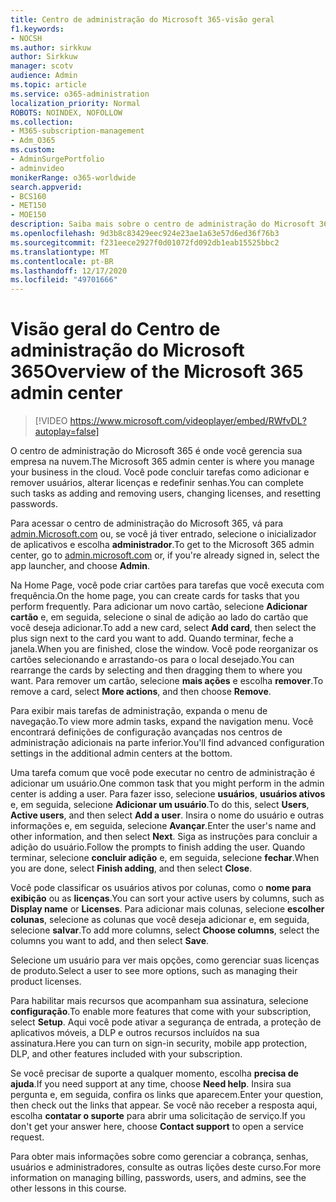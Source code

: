 ```yaml
---
title: Centro de administração do Microsoft 365-visão geral
f1.keywords:
- NOCSH
ms.author: sirkkuw
author: Sirkkuw
manager: scotv
audience: Admin
ms.topic: article
ms.service: o365-administration
localization_priority: Normal
ROBOTS: NOINDEX, NOFOLLOW
ms.collection:
- M365-subscription-management
- Adm_O365
ms.custom:
- AdminSurgePortfolio
- adminvideo
monikerRange: o365-worldwide
search.appverid:
- BCS160
- MET150
- MOE150
description: Saiba mais sobre o centro de administração do Microsoft 365.
ms.openlocfilehash: 9d3b8c83429eec924e23ae1a63e57d6ed36f76b3
ms.sourcegitcommit: f231eece2927f0d01072fd092db1eab15525bbc2
ms.translationtype: MT
ms.contentlocale: pt-BR
ms.lasthandoff: 12/17/2020
ms.locfileid: "49701666"
---
```

# <a name="overview-of-the-microsoft-365-admin-center"></a><span data-ttu-id="1f0d7-103">Visão geral do Centro de administração do Microsoft 365</span><span class="sxs-lookup"><span data-stu-id="1f0d7-103">Overview of the Microsoft 365 admin center</span></span>

> [!VIDEO https://www.microsoft.com/videoplayer/embed/RWfvDL?autoplay=false]

<span data-ttu-id="1f0d7-104">O centro de administração do Microsoft 365 é onde você gerencia sua empresa na nuvem.</span><span class="sxs-lookup"><span data-stu-id="1f0d7-104">The Microsoft 365 admin center is where you manage your business in the cloud.</span></span> <span data-ttu-id="1f0d7-105">Você pode concluir tarefas como adicionar e remover usuários, alterar licenças e redefinir senhas.</span><span class="sxs-lookup"><span data-stu-id="1f0d7-105">You can complete such tasks as adding and removing users, changing licenses, and resetting passwords.</span></span> 

<span data-ttu-id="1f0d7-106">Para acessar o centro de administração do Microsoft 365, vá para [admin.Microsoft.com](https://admin.microsoft.com) ou, se você já tiver entrado, selecione o inicializador de aplicativos e escolha **administrador**.</span><span class="sxs-lookup"><span data-stu-id="1f0d7-106">To get to the Microsoft 365 admin center, go to [admin.microsoft.com](https://admin.microsoft.com) or, if you're already signed in, select the app launcher, and choose **Admin**.</span></span>

<span data-ttu-id="1f0d7-107">Na Home Page, você pode criar cartões para tarefas que você executa com frequência.</span><span class="sxs-lookup"><span data-stu-id="1f0d7-107">On the home page, you can create cards for tasks that you perform frequently.</span></span> <span data-ttu-id="1f0d7-108">Para adicionar um novo cartão, selecione **Adicionar cartão** e, em seguida, selecione o sinal de adição ao lado do cartão que você deseja adicionar.</span><span class="sxs-lookup"><span data-stu-id="1f0d7-108">To add a new card, select **Add card**, then select the plus sign next to the card you want to add.</span></span> <span data-ttu-id="1f0d7-109">Quando terminar, feche a janela.</span><span class="sxs-lookup"><span data-stu-id="1f0d7-109">When you are finished, close the window.</span></span> <span data-ttu-id="1f0d7-110">Você pode reorganizar os cartões selecionando e arrastando-os para o local desejado.</span><span class="sxs-lookup"><span data-stu-id="1f0d7-110">You can rearrange the cards by selecting and then dragging them to where you want.</span></span> <span data-ttu-id="1f0d7-111">Para remover um cartão, selecione **mais ações** e escolha **remover**.</span><span class="sxs-lookup"><span data-stu-id="1f0d7-111">To remove a card, select **More actions**, and then choose **Remove**.</span></span>

<span data-ttu-id="1f0d7-112">Para exibir mais tarefas de administração, expanda o menu de navegação.</span><span class="sxs-lookup"><span data-stu-id="1f0d7-112">To view more admin tasks, expand the navigation menu.</span></span> <span data-ttu-id="1f0d7-113">Você encontrará definições de configuração avançadas nos centros de administração adicionais na parte inferior.</span><span class="sxs-lookup"><span data-stu-id="1f0d7-113">You'll find advanced configuration settings in the additional admin centers at the bottom.</span></span>

<span data-ttu-id="1f0d7-114">Uma tarefa comum que você pode executar no centro de administração é adicionar um usuário.</span><span class="sxs-lookup"><span data-stu-id="1f0d7-114">One common task that you might perform in the admin center is adding a user.</span></span> <span data-ttu-id="1f0d7-115">Para fazer isso, selecione **usuários**, **usuários ativos** e, em seguida, selecione **Adicionar um usuário**.</span><span class="sxs-lookup"><span data-stu-id="1f0d7-115">To do this, select **Users**, **Active users**, and then select **Add a user**.</span></span> <span data-ttu-id="1f0d7-116">Insira o nome do usuário e outras informações e, em seguida, selecione **Avançar**.</span><span class="sxs-lookup"><span data-stu-id="1f0d7-116">Enter the user's name and other information, and then select **Next**.</span></span> <span data-ttu-id="1f0d7-117">Siga as instruções para concluir a adição do usuário.</span><span class="sxs-lookup"><span data-stu-id="1f0d7-117">Follow the prompts to finish adding the user.</span></span> <span data-ttu-id="1f0d7-118">Quando terminar, selecione **concluir adição** e, em seguida, selecione **fechar**.</span><span class="sxs-lookup"><span data-stu-id="1f0d7-118">When you are done, select **Finish adding**, and then select **Close**.</span></span>

<span data-ttu-id="1f0d7-119">Você pode classificar os usuários ativos por colunas, como o **nome para exibição** ou as **licenças**.</span><span class="sxs-lookup"><span data-stu-id="1f0d7-119">You can sort your active users by columns, such as **Display name** or **Licenses**.</span></span> <span data-ttu-id="1f0d7-120">Para adicionar mais colunas, selecione **escolher colunas**, selecione as colunas que você deseja adicionar e, em seguida, selecione **salvar**.</span><span class="sxs-lookup"><span data-stu-id="1f0d7-120">To add more columns, select **Choose columns**, select the columns you want to add, and then select **Save**.</span></span>

<span data-ttu-id="1f0d7-121">Selecione um usuário para ver mais opções, como gerenciar suas licenças de produto.</span><span class="sxs-lookup"><span data-stu-id="1f0d7-121">Select a user to see more options, such as managing their product licenses.</span></span>

<span data-ttu-id="1f0d7-122">Para habilitar mais recursos que acompanham sua assinatura, selecione **configuração**.</span><span class="sxs-lookup"><span data-stu-id="1f0d7-122">To enable more features that come with your subscription, select **Setup**.</span></span> <span data-ttu-id="1f0d7-123">Aqui você pode ativar a segurança de entrada, a proteção de aplicativos móveis, a DLP e outros recursos incluídos na sua assinatura.</span><span class="sxs-lookup"><span data-stu-id="1f0d7-123">Here you can turn on sign-in security, mobile app protection, DLP, and other features included with your subscription.</span></span>

<span data-ttu-id="1f0d7-124">Se você precisar de suporte a qualquer momento, escolha **precisa de ajuda**.</span><span class="sxs-lookup"><span data-stu-id="1f0d7-124">If you need support at any time, choose **Need help**.</span></span> <span data-ttu-id="1f0d7-125">Insira sua pergunta e, em seguida, confira os links que aparecem.</span><span class="sxs-lookup"><span data-stu-id="1f0d7-125">Enter your question, then check out the links that appear.</span></span> <span data-ttu-id="1f0d7-126">Se você não receber a resposta aqui, escolha **contatar o suporte** para abrir uma solicitação de serviço.</span><span class="sxs-lookup"><span data-stu-id="1f0d7-126">If you don't get your answer here, choose **Contact support** to open a service request.</span></span> 

<span data-ttu-id="1f0d7-127">Para obter mais informações sobre como gerenciar a cobrança, senhas, usuários e administradores, consulte as outras lições deste curso.</span><span class="sxs-lookup"><span data-stu-id="1f0d7-127">For more information on managing billing, passwords, users, and admins, see the other lessons in this course.</span></span>
